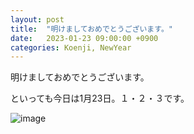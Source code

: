 ```yaml
---
layout: post
title:  "明けましておめでとうございます。"
date:   2023-01-23 09:00:00 +0900
categories: Koenji, NewYear
---
```


明けましておめでとうございます。

といっても今日は1月23日。１・２・３です。

![image](https://user-images.githubusercontent.com/45160975/214011924-88a3c495-eb64-4de8-8db1-87ee54e641fd.png)
